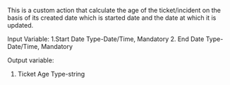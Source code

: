 This is a custom action that calculate the age of the ticket/incident on the basis of its created date which is started date and the date at which it is updated.


Input Variable:
1.Start Date Type-Date/Time, Mandatory
2. End Date  Type-Date/Time, Mandatory

Output variable:
1. Ticket Age  Type-string
